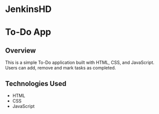 # JenkinsHD
# To-Do App

## Overview
This is a simple To-Do application built with HTML, CSS, and JavaScript. Users can add, remove and mark tasks as completed.

## Technologies Used
- HTML
- CSS
- JavaScript


